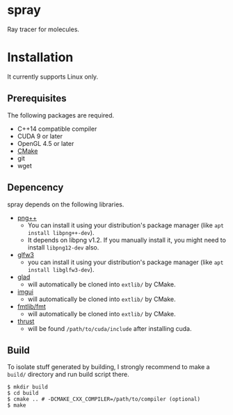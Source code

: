 # spray

Ray tracer for molecules.

# Installation

It currently supports Linux only.

## Prerequisites

The following packages are required.

- C++14 compatible compiler
- CUDA 9 or later
- OpenGL 4.5 or later
- [CMake](https://cmake.org/)
- git
- wget

## Depencency

spray depends on the following libraries.

- [png++](https://www.nongnu.org/pngpp/)
  - You can install it using your distribution's package manager (like `apt install libpng++-dev`).
  - It depends on libpng v1.2. If you manually install it, you might need to install `libpng12-dev` also.
- [glfw3](https://www.glfw.org/)
  - you can install it using your distribution's package manager (like `apt install libglfw3-dev`).
- [glad](https://glad.dav1d.de/)
  - will automatically be cloned into `extlib/` by CMake.
- [imgui](https://github.com/ocornut/imgui)
  - will automatically be cloned into `extlib/` by CMake.
- [fmtlib/fmt](http://fmtlib.net/latest/index.html)
  - will automatically be cloned into `extlib/` by CMake.
- [thrust](https://thrust.github.io/)
  - will be found `/path/to/cuda/include` after installing cuda.

## Build

To isolate stuff generated by building, I strongly recommend to make a `build/`
directory and run build script there.

```console
$ mkdir build
$ cd build
$ cmake .. # -DCMAKE_CXX_COMPILER=/path/to/compiler (optional)
$ make
```
